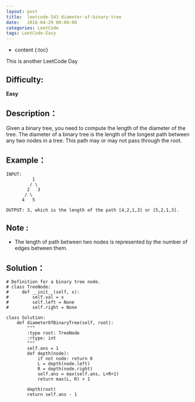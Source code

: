 ```yaml
---
layout: post
title:  leetcode-543 diameter-of-binary-tree
date:   2018-04-29 00:00:00
categories: LeetCode
tags: LeetCode-Easy
---
```


* content
{:toc}

This is another LeetCode Day

## Difficulty:

**Easy**

## Description：

Given a binary tree, you need to compute the length of the diameter of the tree. 
The diameter of a binary tree is the length of the longest path between any two 
nodes in a tree. This path may or may not pass through the root.

## Example：

```
INPUT:
          1
         / \
        2   3
       / \     
      4   5 
      
OUTPUT: 3, which is the length of the path [4,2,1,3] or [5,2,1,3].

```

## Note :

- The length of path between two nodes is represented by the number of edges between them.

## Solution：

```
# Definition for a binary tree node.
# class TreeNode:
#     def __init__(self, x):
#         self.val = x
#         self.left = None
#         self.right = None

class Solution:
    def diameterOfBinaryTree(self, root):
        """
        :type root: TreeNode
        :rtype: int
        """
        self.ans = 1
        def depth(node):
            if not node: return 0
            L = depth(node.left)
            R = depth(node.right)
            self.ans = max(self.ans, L+R+1)
            return max(L, R) + 1

        depth(root)
        return self.ans - 1
```